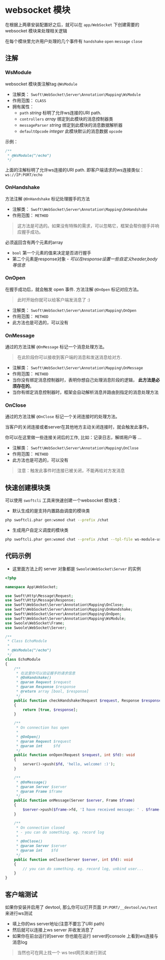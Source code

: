 # websocket 模块

在根据上两章安装配置好之后，就可以在 `app/WebSocket` 下创建需要的 websocket 模块来处理相关逻辑

在每个模块里允许用户处理的几个事件有 `handshake` `open` `message` `close`

## 注解

### WsModule

websocket 模块类注解tag `@WsModule`

- 注解类： `Swoft\WebSocket\Server\Annotation\Mapping\WsModule`
- 作用范围： `CLASS`
- 拥有属性：
    + `path` _string_ 标明了允许ws连接的URI path. 
    + `controllers` _array_ 绑定到此模块的消息控制器类
    + `messageParser` _string_ 绑定到此模块的消息数据解析器
    + `defaultOpcode` _integer_ 此模块默认的消息数据 `opcode`

示例：

```php
/**
 * @WsModule("/echo")
 */
```

上面的注解标明了允许ws连接的URI path. 即客户端请求的ws连接类似： `ws://IP:PORT/echo`

### OnHandshake

方法注解 `@OnHandshake` 标记处理握手的方法

- 注解类： `Swoft\WebSocket\Server\Annotation\Mapping\OnHandshake`
- 作用范围： `METHOD`

> 这方法是可选的。如果没有特殊的需求，可以忽略它，框架会帮你握手并响应握手成功。

必须返回含有两个元素的array

- `bool` 第一个元素的值来决定是否进行握手
- 第二个元素是response对象 - _可以在response设置一些自定义header,body等信息_

### OnOpen

在握手成功后，就会触发 open 事件. 方法注解 `@OnOpen` 标记对应方法。

> 此时开始你就可以给客户端发消息了 :)

- 注解类： `Swoft\WebSocket\Server\Annotation\Mapping\OnOpen`
- 作用范围： `METHOD`
- 此方法也是可选的，可以没有

### OnMessage

通过的方法注解 `@OnMessage` 标记一个消息处理方法。

> 在此阶段你可以接收到客户端的消息和发送消息给对方.

- 注解类： `Swoft\WebSocket\Server\Annotation\Mapping\OnMessage`
- 作用范围： `METHOD`
- 当你没有绑定消息控制器时，表明你想自己处理消息阶段的逻辑， **此方法是必须存在的**。
- 当你有绑定消息控制器时，框架会自动解析消息并路由到指定的消息处理方法

### OnClose

通过的方法注解 `@OnClose` 标记一个关闭连接时的处理方法。

当客户的关闭连接或者server在其他地方主动关闭连接时，就会触发此事件。

你可以在这里做一些连接关闭后的工作, 比如：记录日志，解绑用户等 ...

- 注解类： `Swoft\WebSocket\Server\Annotation\Mapping\OnClose`
- 作用范围： `METHOD`
- 此方法也是可选的，可以没有

> 注意：触发此事件时连接已被关闭，不能再给对方发消息

## 快速创建模块类

可以使用 `swoftcli` 工具来快速创建一个websocket 模块类：

- 默认生成的是支持内置路由调度的模块类

```bash
php swoftcli.phar gen:wsmod chat --prefix /chat
```

- 生成用户自定义调度的模块类

```bash
php swoftcli.phar gen:wsmod chat --prefix /chat --tpl-file ws-module-user
```

## 代码示例

- 这里面方法上的 server 对象都是 `Swoole\WebSocket\Server` 的实例

```php
<?php

namespace App\WebSocket;

use Swoft\Http\Message\Request;
use Swoft\Http\Message\Response;
use Swoft\WebSocket\Server\Annotation\Mapping\OnClose;
use Swoft\WebSocket\Server\Annotation\Mapping\OnHandshake;
use Swoft\WebSocket\Server\Annotation\Mapping\OnOpen;
use Swoft\WebSocket\Server\Annotation\Mapping\WsModule;
use Swoole\WebSocket\Frame;
use Swoole\WebSocket\Server;

/**
 * Class EchoModule
 *
 * @WsModule("/echo")
 */
class EchoModule
{
    /**
     * 在这里你可以验证握手的请求信息
     * @OnHandshake()
     * @param Request $request
     * @param Response $response
     * @return array [bool, $response]
     */
    public function checkHandshake(Request $request, Response $response): array
    {
        return [true, $response];
    }

    /**
     * On connection has open
     *
     * @OnOpen()
     * @param Request $request
     * @param int     $fd
     */
    public function onOpen(Request $request, int $fd): void
    {
        server()->push($fd, 'hello, welcome! :)');
    }

    /**
     * @OnMessage()
     * @param Server $server
     * @param Frame $frame
     */
    public function onMessage(Server $server, Frame $frame)
    {
        $server->push($frame->fd, 'I have received message: ' . $frame->data);
    }

    /**
     * On connection closed
     * - you can do something. eg. record log
     *
     * @OnClose()
     * @param Server $server
     * @param int    $fd
     */
    public function onClose(Server $server, int $fd): void
    {
        // you can do something. eg. record log, unbind user...
    }
}
```

## 客户端测试

如果你安装并启用了 devtool, 那么你可以打开页面 `IP:PORT/__devtool/ws/test` 来进行ws测试

- 填上你的ws server地址(注意不要忘了URI path)
- 然后就可以连接上ws server 并收发消息了
- 如果你在前台运行的server 你也能在运行 server的console 上看到ws连接与消息log

> 当然也可在网上找一个 ws test网页来进行测试

